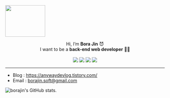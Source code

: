 <img src="/coin.png" width="50%" height="100">
<p align="center">
  Hi, I’m <b>Bora Jin</b> 😈 <br />
  I want to be a <b>back-end web developer</b> 👨‍💻 
  <br /><br />
  <img src="https://img.shields.io/badge/Spring-3DDC84?style=flat&logo=Spring&logoColor=white"/> <img src="https://img.shields.io/badge/React-57D2F3?style=flat&logo=React&logoColor=white"/> <img src="https://img.shields.io/badge/Node.js-71A65B?style=flat&logo=Node.js&logoColor=white"/> <img src="https://img.shields.io/badge/NestJS-e0234d?style=flat&logo=NestJS&logoColor=white"/>  
</p>
   

-----------------   
- Blog : https://anywaydevlog.tistory.com/   
- Email : borajin.soft@gmail.com    
  
![borajin's GitHub stats](https://github-readme-stats.vercel.app/api?username=borajin&show_icons=true&theme=synthwave). 



<!---
borajin/borajin is a ✨ special ✨ repository because its `README.md` (this file) appears on your GitHub profile.
You can click the Preview link to take a look at your changes.
--->
